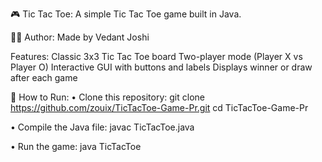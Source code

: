 🎮 Tic Tac Toe:
A simple Tic Tac Toe game built in Java.

👨‍💻 Author:
Made by Vedant Joshi

Features:
Classic 3x3 Tic Tac Toe board
Two-player mode (Player X vs Player O)
Interactive GUI with buttons and labels
Displays winner or draw after each game

🚀 How to Run:
• Clone this repository:
git clone https://github.com/zouix/TicTacToe-Game-Pr.git
cd TicTacToe-Game-Pr

• Compile the Java file:
javac TicTacToe.java

• Run the game:
java TicTacToe
